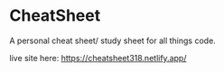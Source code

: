 # CheatSheet

A personal cheat sheet/ study sheet for all things code.

live site here: https://cheatsheet318.netlify.app/
